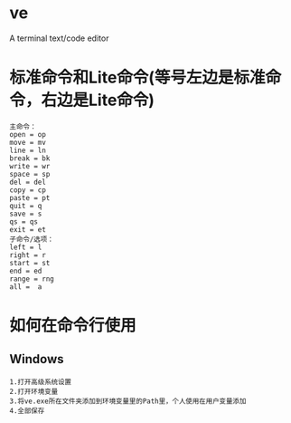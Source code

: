 # ve
A terminal text/code editor
# 标准命令和Lite命令(等号左边是标准命令，右边是Lite命令)
```
主命令：
open = op
move = mv
line = ln
break = bk
write = wr
space = sp
del = del
copy = cp
paste = pt
quit = q
save = s
qs = qs
exit = et
子命令/选项：
left = l
right = r
start = st
end = ed
range = rng
all =  a
```
# 如何在命令行使用
## Windows
```
1.打开高级系统设置
2.打开环境变量
3.将ve.exe所在文件夹添加到环境变量里的Path里，个人使用在用户变量添加
4.全部保存
```
